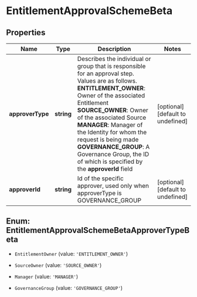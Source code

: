 # EntitlementApprovalSchemeBeta

## Properties

Name | Type | Description | Notes
------------ | ------------- | ------------- | -------------
**approverType** | **string** | Describes the individual or group that is responsible for an approval step. Values are as follows.  **ENTITLEMENT_OWNER**: Owner of the associated Entitlement  **SOURCE_OWNER**: Owner of the associated Source  **MANAGER**: Manager of the Identity for whom the request is being made  **GOVERNANCE_GROUP**: A Governance Group, the ID of which is specified by the **approverId** field | [optional] [default to undefined]
**approverId** | **string** | Id of the specific approver, used only when approverType is GOVERNANCE_GROUP | [optional] [default to undefined]



## Enum: EntitlementApprovalSchemeBetaApproverTypeBeta


* `EntitlementOwner` (value: `'ENTITLEMENT_OWNER'`)

* `SourceOwner` (value: `'SOURCE_OWNER'`)

* `Manager` (value: `'MANAGER'`)

* `GovernanceGroup` (value: `'GOVERNANCE_GROUP'`)



